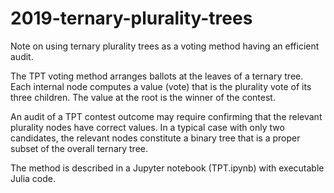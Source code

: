 # 2019-ternary-plurality-trees
Note on using ternary plurality trees as a voting method having an efficient audit.

The TPT voting method arranges ballots at the leaves of a ternary tree.
Each internal node computes a value (vote) that is the plurality vote of its
three children.  The value at the root is the winner of the contest.

An audit of a TPT contest outcome may require confirming that the relevant
plurality nodes have correct values.  In a typical case with only two candidates,
the relevant nodes constitute a binary tree that is a proper subset of the overall
ternary tree.

The method is described in a Jupyter notebook (TPT.ipynb) with executable
Julia code.
